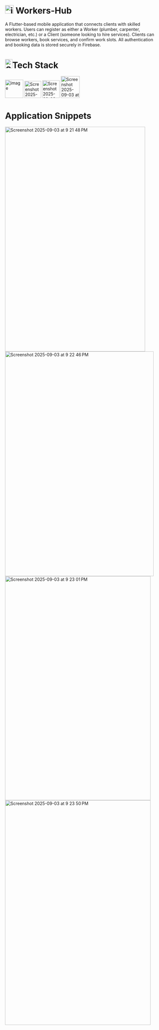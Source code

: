 # <img width="28" height="28" alt="image" src="https://github.com/user-attachments/assets/4db6ed82-8867-4f93-af6d-650e4a9e359a" /> Workers-Hub


A Flutter-based mobile application that connects clients with skilled workers. Users can register as either a Worker (plumber, carpenter, electrician, etc.) or a Client (someone looking to hire services). Clients can browse workers, book services, and confirm work slots. All authentication and booking data is stored securely in Firebase.
# <img width="24" height="30" alt="Screenshot 2025-09-03 at 9 58 34 PM" src="https://github.com/user-attachments/assets/85e13f2d-622d-4fbc-92aa-b84d5aca81b2" />Tech Stack
 <img width="60" height="60" alt="image" src="https://github.com/user-attachments/assets/32f1edef-8228-49c4-8bdb-d5dc77b44b6a" /> 

 <img width="55" height="56" alt="Screenshot 2025-09-03 at 9 04 19 PM" src="https://github.com/user-attachments/assets/e6b92eee-9dbe-4991-9646-46c8b9520f39" />

 <img width="57" height="58" alt="Screenshot 2025-09-03 at 9 02 53 PM" src="https://github.com/user-attachments/assets/1ecd6ce9-3863-47a0-8431-338248fcc7e4" />

 <img width="62" height="72" alt="Screenshot 2025-09-03 at 9 09 40 PM" src="https://github.com/user-attachments/assets/459a4c7b-e69d-4ae9-82cb-a9a40c11b097" />

 # Application Snippets
<img width="462" height="741" alt="Screenshot 2025-09-03 at 9 21 48 PM" src="https://github.com/user-attachments/assets/e1c057d6-8887-40fa-9810-211053b843fc" />
 <img width="490" height="741" alt="Screenshot 2025-09-03 at 9 22 46 PM" src="https://github.com/user-attachments/assets/69f7f30c-c291-4b15-b314-3df4962559e2" />
<img width="480" height="739" alt="Screenshot 2025-09-03 at 9 23 01 PM" src="https://github.com/user-attachments/assets/c00d3caf-2565-4556-a19a-d06bdc3a1a9b" /><img width="480" height="741" alt="Screenshot 2025-09-03 at 9 23 50 PM" src="https://github.com/user-attachments/assets/1c805693-e59a-42e7-adbe-ccc4d18e5df6" />
 
